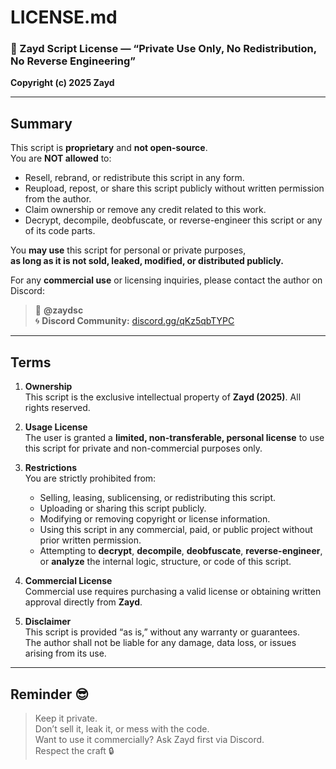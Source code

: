 # LICENSE.md  
### 🧩 Zayd Script License — “Private Use Only, No Redistribution, No Reverse Engineering”

**Copyright (c) 2025 Zayd**

---

## Summary
This script is **proprietary** and **not open-source**.  
You are **NOT allowed** to:
- Resell, rebrand, or redistribute this script in any form.  
- Reupload, repost, or share this script publicly without written permission from the author.  
- Claim ownership or remove any credit related to this work.  
- Decrypt, decompile, deobfuscate, or reverse-engineer this script or any of its code parts.  

You **may use** this script for personal or private purposes,  
**as long as it is not sold, leaked, modified, or distributed publicly.**

For any **commercial use** or licensing inquiries, please contact the author on Discord:  
> 💬 **@zaydsc**  
> 🌀 **Discord Community:** [discord.gg/qKz5qbTYPC](https://discord.gg/qKz5qbTYPC)

---

## Terms

1. **Ownership**  
   This script is the exclusive intellectual property of **Zayd (2025)**. All rights reserved.

2. **Usage License**  
   The user is granted a **limited, non-transferable, personal license** to use this script for private and non-commercial purposes only.

3. **Restrictions**  
   You are strictly prohibited from:
   - Selling, leasing, sublicensing, or redistributing this script.  
   - Uploading or sharing this script publicly.  
   - Modifying or removing copyright or license information.  
   - Using this script in any commercial, paid, or public project without prior written permission.  
   - Attempting to **decrypt**, **decompile**, **deobfuscate**, **reverse-engineer**, or **analyze** the internal logic, structure, or code of this script.  

4. **Commercial License**  
   Commercial use requires purchasing a valid license or obtaining written approval directly from **Zayd**.

5. **Disclaimer**  
   This script is provided “as is,” without any warranty or guarantees.  
   The author shall not be liable for any damage, data loss, or issues arising from its use.

---

## Reminder 😎
> Keep it private.  
> Don’t sell it, leak it, or mess with the code.  
> Want to use it commercially? Ask Zayd first via Discord.  
> Respect the craft 🔒
